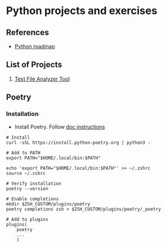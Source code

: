 # Python projects and exercises

## References

- [Python roadmap](https://github.com/iBrokeTheCode/python-projects)

## List of Projects

1. [Text File Analyzer Tool](./text_file_analysis/README.md)

## Poetry

### Installation

- Install Poetry. Follow [doc instructions](https://python-poetry.org/docs/#installing-with-the-official-installer)

```shell
# Install
curl -sSL https://install.python-poetry.org | python3 -

# Add to PATH
export PATH="$HOME/.local/bin:$PATH"

echo 'export PATH="$HOME/.local/bin:$PATH"' >> ~/.zshrc
source ~/.zshrc

# Verify installation
poetry --version

# Enable completions
mkdir $ZSH_CUSTOM/plugins/poetry
poetry completions zsh > $ZSH_CUSTOM/plugins/poetry/_poetry

# Add to plugins
plugins(
	poetry
	...
	)
```
